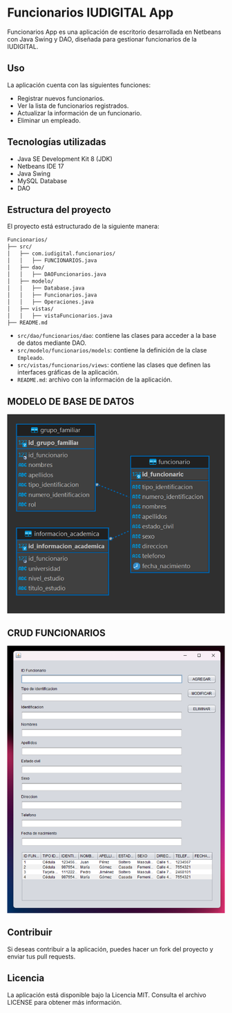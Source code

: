 # Funcionarios IUDIGITAL App

Funcionarios App es una aplicación de escritorio desarrollada en Netbeans con Java Swing y DAO, diseñada para gestionar funcionarios de la IUDIGITAL.

## Uso

La aplicación cuenta con las siguientes funciones:

- Registrar nuevos funcionarios.
- Ver la lista de funcionarios registrados.
- Actualizar la información de un funcionario.
- Eliminar un empleado.

## Tecnologías utilizadas

- Java SE Development Kit 8 (JDK)
- Netbeans IDE 17
- Java Swing
- MySQL Database
- DAO

## Estructura del proyecto

El proyecto está estructurado de la siguiente manera:

```
Funcionarios/
├── src/
│   ├── com.iudigital.funcionarios/
│   │   ├── FUNCIONARIOS.java
│   ├── dao/
│   │   ├── DAOFuncionarios.java
│   ├── modelo/
│   │   ├── Database.java
│   │   ├── Funcionarios.java
│   │   ├── Operaciones.java
│   ├── vistas/
│   │   ├── vistaFuncionarios.java
├── README.md
```

- `src/dao/funcionarios/dao`: contiene las clases para acceder a la base de datos mediante DAO.
- `src/modelo/funcionarios/models`: contiene la definición de la clase `Empleado`.
- `src/vistas/funcionarios/views`: contiene las clases que definen las interfaces gráficas de la aplicación.
- `README.md`: archivo con la información de la aplicación.

## MODELO DE BASE DE DATOS
![MODELO DE BASE DE DATOS](https://github.com/darvcodev/funcionarios-iudigital/blob/master/screenshots/modelado.png)

## CRUD FUNCIONARIOS
![CRUD FUNCIONARIOS](https://github.com/darvcodev/funcionarios-iudigital/blob/master/screenshots/CRUD-DA0-FUNCIONARIOS.png)

## Contribuir

Si deseas contribuir a la aplicación, puedes hacer un fork del proyecto y enviar tus pull requests.

## Licencia

La aplicación está disponible bajo la Licencia MIT. Consulta el archivo LICENSE para obtener más información.
